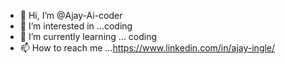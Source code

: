 - 👋 Hi, I’m @Ajay-Ai-coder
- 👀 I’m interested in ...coding
- 🌱 I’m currently learning ... coding
- 📫 How to reach me ...https://www.linkedin.com/in/ajay-ingle/

<!---
Ajay-Ai-coder/Ajay-Ai-coder is a ✨ special ✨ repository because its `README.md` (this file) appears on your GitHub profile.
You can click the Preview link to take a look at your changes.
--->
